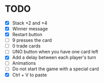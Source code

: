 # TODO

- [x] Stack +2 and +4
- [x] Winner message
- [x] Restart button
- [ ] 9 presses the card
- [ ] 0 trade cards
- [ ] UNO button when you have one card left
- [x] Add a delay between each player's turn
- [ ] Animations
- [ ] Do not start the game with a special card
- [x] Ctrl + V to paste